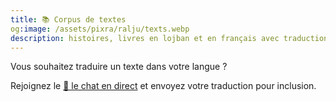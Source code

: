 ```yaml
---
title: 📚 Corpus de textes
og:image: /assets/pixra/ralju/texts.webp
description: histoires, livres en lojban et en français avec traduction parallèle
---
```


Vous souhaitez traduire un texte dans votre langue ?

Rejoignez le <a href="/fr/articles/live_chat">💬 le chat en direct</a> et envoyez votre traduction pour inclusion.

<!-- export const TEXT_preface = `Appuyez sur les boutons pour masquer la colonne dans la langue choisie.<br />Vous souhaitez traduire du texte dans votre langue ?<br/>Rejoignez <a href="${discordChatUrl}"> 💬 le chat en direct</a> et envoyez votre traduction pour inclusion.<br/><a href="/texts/"><button class="rounded drop-shadow bg-deep-orange-300 hover:bg-deep -orange-400 focus:bg-deep-orange-400 text-white interligne-normal select-none py-2 px-4">🔙 Tous les textes</button></a>`; -->